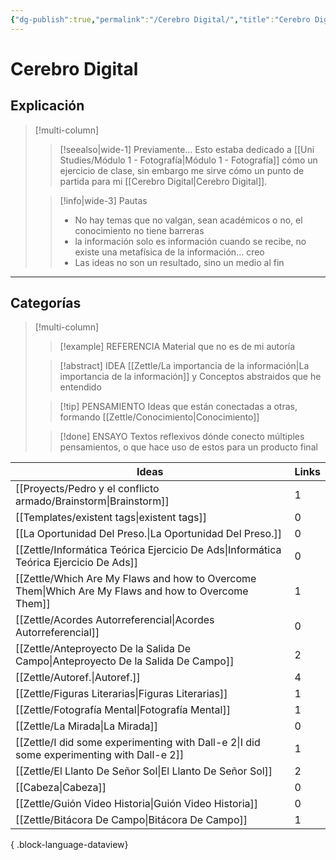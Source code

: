 ```yaml
---
{"dg-publish":true,"permalink":"/Cerebro Digital/","title":"Cerebro Digital","tags":["ZeType/Referencia","ZeType/Idea","ZeType/Pensamiento","ZeType/Ensayo"],"created":"2023-04-21T15:36:09.876-05:00","updated":"2023-09-25T12:40:12.658-05:00"}
---
```



# Cerebro Digital

## Explicación

> [!multi-column]
> 
> > [!seealso|wide-1] Previamente…
> > Esto estaba dedicado a [[Uni Studies/Módulo 1 - Fotografía\|Módulo 1 - Fotografía]] cómo un ejercicio de clase, sin embargo me sirve cómo un punto de partida para mi [[Cerebro Digital\|Cerebro Digital]].
> 
> > [!info|wide-3] Pautas
> > - No hay temas que no valgan, sean académicos o no, el conocimiento no tiene barreras
> > - la información solo es información cuando se recibe, no existe una metafísica de la información… creo 
> > - Las ideas no son un resultado, sino un medio al fin
> 

- - -
## Categorías

> [!multi-column]
> 
> > [!example] REFERENCIA
> > Material que no es de mi autoría
> 
> > [!abstract] IDEA
> > [[Zettle/La importancia de la información\|La importancia de la información]] y Conceptos abstraidos que he entendido
> 
> > [!tip] PENSAMIENTO
> > Ideas que están conectadas a otras, formando [[Zettle/Conocimiento\|Conocimiento]]
> 
> > [!done] ENSAYO
> > Textos reflexivos dónde conecto múltiples pensamientos, o que hace uso de estos para un producto final
> 

| Ideas                                                                                                  | Links |
| ------------------------------------------------------------------------------------------------------ | ----- |
| [[Proyects/Pedro y el conflicto armado/Brainstorm\|Brainstorm]]                                     | 1     |
| [[Templates/existent tags\|existent tags]]                                                          | 0     |
| [[La Oportunidad Del Preso.\|La Oportunidad Del Preso.]]                                            | 0     |
| [[Zettle/Informática Teórica Ejercicio De Ads\|Informática Teórica Ejercicio De Ads]]               | 0     |
| [[Zettle/Which Are My Flaws and how to Overcome Them\|Which Are My Flaws and how to Overcome Them]] | 1     |
| [[Zettle/Acordes Autorreferencial\|Acordes Autorreferencial]]                                       | 0     |
| [[Zettle/Anteproyecto De la Salida De Campo\|Anteproyecto De la Salida De Campo]]                   | 2     |
| [[Zettle/Autoref.\|Autoref.]]                                                                       | 4     |
| [[Zettle/Figuras Literarias\|Figuras Literarias]]                                                   | 1     |
| [[Zettle/Fotografía Mental\|Fotografía Mental]]                                                     | 1     |
| [[Zettle/La Mirada\|La Mirada]]                                                                     | 0     |
| [[Zettle/I did some experimenting with Dall-e 2\|I did some experimenting with Dall-e 2]]           | 1     |
| [[Zettle/El Llanto De Señor Sol\|El Llanto De Señor Sol]]                                           | 2     |
| [[Cabeza\|Cabeza]]                                                                                  | 0     |
| [[Zettle/Guión Video Historia\|Guión Video Historia]]                                               | 0     |
| [[Zettle/Bitácora De Campo\|Bitácora De Campo]]                                                     | 1     |

{ .block-language-dataview}


